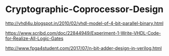 # Cryptographic-Coprocessor-Design

http://vhdl4u.blogspot.in/2010/02/vhdl-model-of-4-bit-parallel-binary.html

https://www.scribd.com/doc/22844949/Experiment-1-Write-VHDL-Code-for-Realize-All-Logic-Gates

http://www.fpga4student.com/2017/07/n-bit-adder-design-in-verilog.html

